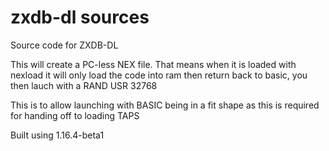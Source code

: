 # zxdb-dl sources
 Source code for ZXDB-DL

 This will create a PC-less NEX file. That means when it is loaded with nexload it will only load the code into 
 ram then return back to basic, you then lauch with a RAND USR 32768

 This is to allow launching with BASIC being in a fit shape as this is required for handing off to loading TAPS

 Built using 1.16.4-beta1

 
